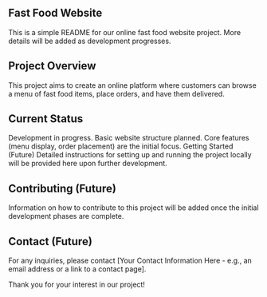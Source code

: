 ## Fast Food Website

This is a simple README for our online fast food website project. More details will be added as development progresses.

## Project Overview

This project aims to create an online platform where customers can browse a menu of fast food items, place orders, and have them delivered.

## Current Status

Development in progress.
Basic website structure planned.
Core features (menu display, order placement) are the initial focus.
Getting Started (Future)
Detailed instructions for setting up and running the project locally will be provided here upon further development.

## Contributing (Future)

Information on how to contribute to this project will be added once the initial development phases are complete.

## Contact (Future)

For any inquiries, please contact [Your Contact Information Here - e.g., an email address or a link to a contact page].

Thank you for your interest in our project!
